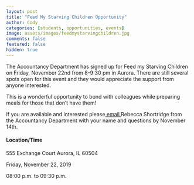 ```yaml
---
layout: post
title: "Feed My Starving Children Opportunity"
author: Cody
categories: [students, opportunities, events]
image: assets/images/feedmystarvingchildren.jpg
comments: false
featured: false
hidden: true
---
```

The Accountancy Department has signed up for Feed my Starving Children on Friday, November 22nd from 8-9:30 pm in Aurora. There are still several spots open for this event and they would appreciate the support from anyone interested.

This is a wonderful opportunity to bond with colleagues while preparing meals for those that don’t have them!

If you are available and interested please<a href="mailto: shortridge@niu.edu">  email </a> Rebecca Shortridge from the Accountancy Department with your name and questions by November 14th.

#### Location/Time
555 Exchange Court Aurora, IL 60504

Friday, November 22, 2019

08:00 p.m. to 09:30 p.m.